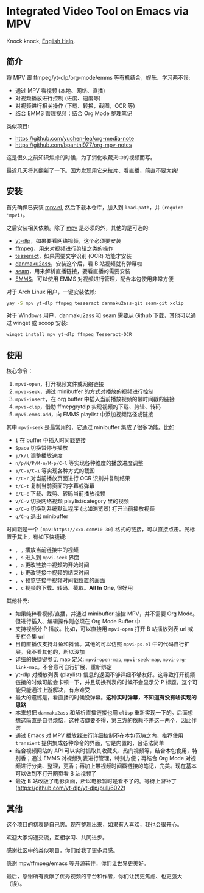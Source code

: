 # Integrated Video Tool on Emacs via MPV

Knock knock, [English Help](README-en.md).

## 简介

将 MPV 跟 ffmpeg/yt-dlp/org-mode/emms 等有机结合，娱乐、学习两不误:
- 通过 MPV 看视频 (本地、网络、直播)
- 对视频播放进行控制 (进度、速度等)
- 对视频进行相关操作 (下载、转换，截图，OCR 等)
- 结合 EMMS 管理视频；结合 Org Mode 整理笔记

类似项目:
- https://github.com/yuchen-lea/org-media-note
- https://github.com/bpanthi977/org-mpv-notes

这是很久之前知识焦虑的时候，为了消化收藏夹中的视频而写。

最近几天将其翻新了一下。因为发现用它来拉片、看直播，简直不要太爽!

## 安装

首先确保已安装 [mpv.el](https://github.com/kljohann/mpv.el), 然后下载本仓库，加入到 `load-path`，并 `(require 'mpvi)`。

之后安装相关依赖。除了 [mpv](https://mpv.io/) 是必须的外，其他的是可选的:
- [yt-dlp](https://github.com/yt-dlp/yt-dlp)，如果要看网络视频，这个必须要安装
- [ffmpeg](https://ffmpeg.org/)，用来对视频进行剪辑之类的操作
- [tesseract](https://github.com/tesseract-ocr/tesseract)，如果需要文字识别 (OCR) 功能才安装
- [danmaku2ass](https://github.com/m13253/danmaku2ass)，安装这个后，看 B 站视频就有弹幕啦
- [seam](https://github.com/Borber/seam)，用来解析直播链接，要看直播的需要安装
- [EMMS](https://www.gnu.org/software/emms/)，可以使用 EMMS 对视频进行管理，配合本包使用非常方便

对于 Arch Linux 用户，一键安装依赖:
```sh
yay -S mpv yt-dlp ffmpeg tesseract danmaku2ass-git seam-git xclip
```

对于 Windows 用户，danmaku2ass 和 seam 需要从 Github 下载，其他可以通过 winget 或 scoop 安装:
```sh
winget install mpv yt-dlp ffmpeg Tesseract-OCR
```

## 使用

核心命令：
1. `mpvi-open`，打开视频文件或网络链接
2. `mpvi-seek`，通过 minibuffer 的方式对播放的视频进行控制
3. `mpvi-insert`，在 org buffer 中插入当前播放视频的带时间戳的链接
4. `mpvi-clip`，借助 ffmepg/ytdlp 实现视频的下载、剪辑、转码
5. `mpvi-emms-add`，向 EMMS playlist 中添加视频路径或链接

其中 `mpvi-seek` 是最常用的，它通过 minibuffer 集成了很多功能。比如:
- `i` 在 buffer 中插入时间戳链接
- `Space` 切换暂停与播放
- `j/k/l` 调整播放速度
- `n/p/N/P/M-n/M-p/C-l` 等实现各种维度的播放进度调整
- `s/C-s/C-i` 等实现各种方式的截图
- `r/C-r` 对当前播放页面进行 OCR 识别并复制结果
- `t/C-t` 复制当前页面的字幕或弹幕
- `c/C-c` 下载、裁剪、转码当前播放视频
- `v/C-v` 切换网络视频 playlist/category 里的视频
- `o/C-o` 切换到系统默认程序 (比如浏览器) 打开当前播放视频
- `q/C-q` 退出 minibuffer

时间戳是一个 `[mpv:https://xxx.com#10-30]` 格式的链接，可以直接点击。光标置于其上，有如下快捷键:
- `, ,` 播放当前链接中的视频
- `, s` 进入到 `mpvi-seek` 界面
- `, a` 更改链接中视频的开始时间
- `, b` 更改链接中视频的结束时间
- `, v` 预览链接中视频时间戳位置的画面
- `, c` 视频的下载、转码、截取。**All In One**, 很好用

其他补充:
- 如果纯粹看视频/直播，并通过 minibuffer 操控 MPV，并不需要 Org Mode。但进行插入、编辑操作则必须在 Org Mode Buffer 中
- 支持视频分 P 播放。比如，可以直接用 `mpvi-open` 打开 B 站播放列表 url 或专栏合集 url
- 目前直播仅支持斗鱼和抖音。其他的可以仿照 `mpvi-ps.el` 中的代码自行扩展。我不看其他的，所以没加
- 详细的快捷键参见 map 定义: `mpvi-open-map`, `mpvi-seek-map`, `mpvi-org-link-map`。不合意可自行扩展、重新绑定
- yt-dlp 对播放列表 (playlist) 信息的返回不够详细不够友好。这导致打开视频链接的时候可能会卡顿一下，并且切换列表的时候不会显示分 P 标题。这个可能只能通过上游解决，有点难受
- 最大的遗憾是，看直播的时候没弹幕。**这种实时弹幕，不知道有没有啥实现的思路**
- 本来想把 `danmaku2ass` 和解析直播链接也用 `elisp` 重新实现一下的。后面想想这简直是自寻烦恼，这种洁癖要不得，第三方的依赖不差这一两个，因此作罢
- 通过 Emacs 对 MPV 播放器进行详细控制不在本包范畴之内，推荐使用 `transient` 提供集成各种命令的界面，它是内置的，且语法简单
- 结合视频网站的 API 可以实时抓取其收藏夹、热门视频等，结合本包食用，特别香；通过 EMMS 对视频列表进行管理，特别方便；再结合 Org Mode 对视频进行分类、整理，更香；再加上带视频时间戳链接的笔记，完美。现在基本可以做到不打开网页看 B 站视频了
- 最近 B 站改版了电影页面，所以电影暂时是看不了的。等待上游补丁 (https://github.com/yt-dlp/yt-dlp/pull/6022)

## 其他

这个项目的初衷是自己爽。现在整理出来，如果有人喜欢，我也会很开心。

欢迎大家沟通交流，互相学习、共同进步。

感谢社区中的类似项目，你们给我了更多灵感。

感谢 mpv/ffmpeg/emacs 等开源软件，你们让世界更美好。

最后，感谢所有贡献了优秀视频的平台和作者，你们让我更焦虑、也更强大（误）。
